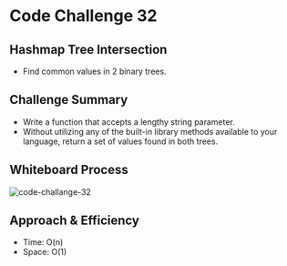 # Code Challenge 32

## Hashmap Tree Intersection
  * Find common values in 2 binary trees.
  
## Challenge Summary
  * Write a function that accepts a lengthy string parameter.
  * Without utilizing any of the built-in library methods available to your language, return a set of values found in both trees.
  
## Whiteboard Process
![code-challange-32](https://user-images.githubusercontent.com/75991604/170139654-83882311-c877-4597-ab85-153a0b546303.png)


## Approach & Efficiency
  * Time: O(n)
  * Space: O(1)
  
